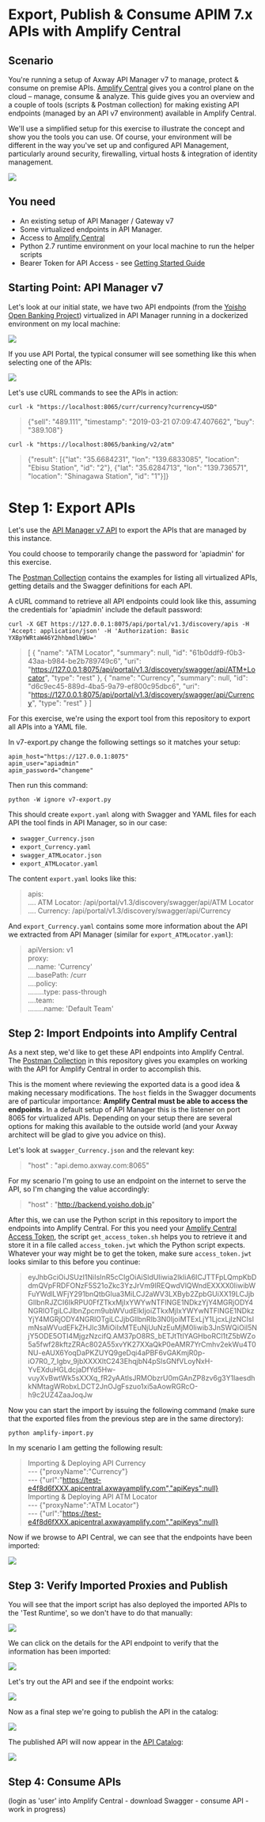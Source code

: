 # Export, Publish & Consume APIM 7.x APIs with Amplify Central

## Scenario

You're running a setup of Axway API Manager v7 to manage, protect & consume on premise APIs. [Amplify Central](https://apicentral.axway.com) gives you a control plane on the cloud – manage, consume & analyze. This guide gives you an overview and a couple of tools (scripts & Postman collection) for making existing API endpoints (managed by an API v7 environment) available in Amplify Central.

We'll use a simplified setup for this exercise to illustrate the concept and show you the tools you can use. Of course, your environment will be different in the way you've set up and configured API Management, particularly around security, firewalling, virtual hosts & integration of identity management.

![](./resources/v7apic1.png)

## You need

* An existing setup of API Manager / Gateway v7
* Some virtualized endpoints in API Manager.
* Access to [Amplify Central](https://apicentral.axway.com)
* Python 2.7 runtime environment on your local machine to run the helper scripts
* Bearer Token for API Access - see [Getting Started Guide](api-getting-started.md)

## Starting Point: API Manager v7

Let's look at our initial state, we have two API endpoints (from the [Yoisho Open Banking Project](https://github.com/u1i/yoisho)) virtualized in API Manager running in a dockerized environment on my local machine:

![](./resources/v7-1.png)

If you use API Portal, the typical consumer will see something like this when selecting one of the APIs:

![](./resources/v7-2.png)

Let's use cURL commands to see the APIs in action:

`curl -k "https://localhost:8065/curr/currency?currency=USD"`

> {"sell": "489.111", "timestamp": "2019-03-21 07:09:47.407662", "buy": "389.108"}

`curl -k "https://localhost:8065/banking/v2/atm"`

> {"result": [{"lat": "35.6684231", "lon": "139.6833085", "location": "Ebisu Station", "id": "2"}, {"lat": "35.6284713", "lon": "139.736571", "location": "Shinagawa Station", "id": "1"}]}

# Step 1: Export APIs

Let's use the [API Manager v7 API](http://apidocs.axway.com/api_documentation/apimanager/7.5.3/api-manager-V_1_3-swagger.json) to export the APIs that are managed by this instance.

You could choose to temporarily change the password for 'apiadmin' for this exercise.

The [Postman Collection](apimv7-postman.json) contains the examples for listing all virtualized APIs, getting details and the Swagger definitions for each API.

A cURL command to retrieve all API endpoints could look like this, assuming the credentials for 'apiadmin' include the default password:

`curl -X GET https://127.0.0.1:8075/api/portal/v1.3/discovery/apis -H 'Accept: application/json' -H 'Authorization: Basic YXBpYWRtaW46Y2hhbmdlbWU='`

> [
    {
        "name": "ATM Locator",
        "summary": null,
        "id": "61b0ddf9-f0b3-43aa-b984-be2b789749c6",
        "uri": "https://127.0.0.1:8075/api/portal/v1.3/discovery/swagger/api/ATM+Locator",
        "type": "rest"
    },
    {
        "name": "Currency",
        "summary": null,
        "id": "d6c9ec45-889d-4ba5-9a79-ef800c95dbc6",
        "uri": "https://127.0.0.1:8075/api/portal/v1.3/discovery/swagger/api/Currency",
        "type": "rest"
    }
]

For this exercise, we're using the export tool from this repository to export all APIs into a YAML file. 

In v7-export.py change the following settings so it matches your setup:

`apim_host="https://127.0.0.1:8075"`   
`apim_user="apiadmin"`   
`apim_password="changeme"`

Then run this command:

`python -W ignore v7-export.py`

This should create `export.yaml` along with Swagger and YAML files for each API the tool finds in API Manager, so in our case:

* `swagger_Currency.json`
* `export_Currency.yaml`
* `swagger_ATMLocator.json`
* `export_ATMLocator.yaml`

The content `export.yaml` looks like this:

> apis:   
> .... ATM Locator: /api/portal/v1.3/discovery/swagger/api/ATM Locator   
> .... Currency: /api/portal/v1.3/discovery/swagger/api/Currency

And `export_Currency.yaml` contains some more information about the API we extracted from API Manager (similar for `export_ATMLocator.yaml`):

> apiVersion: v1   
proxy:   
....name: 'Currency'   
....basePath: /curr   
....policy:   
........type: pass-through   
....team:   
........name: 'Default Team'   

## Step 2: Import Endpoints into Amplify Central

As a next step, we'd like to get these API endpoints into Amplify Central. The [Postman Collection](amplify-postman.json) in this repository gives you examples on working with the API for Amplify Central in order to accomplish this.

This is the moment where reviewing the exported data is a good idea & making necessary modifications. The `host` fields in the Swagger documents are of particular importance: **Amplify Central must be able to access the endpoints**. In a default setup of API Manager this is the listener on port 8065 for virtualized APIs. Depending on your setup there are several options for making this available to the outside world (and your Axway architect will be glad to give you advice on this).

Let's look at `swagger_Currency.json` and the relevant key:

> "host" : "api.demo.axway.com:8065"

For my scenario I'm going to use an endpoint on the internet to serve the API, so I'm changing the value accordingly:

> "host" : "http://backend.yoisho.dob.jp"

After this, we can use the Python script in this repository to import the endpoints into Amplify Central. For this you need your [Amplify Central Access Token](api-getting-started.md), the script `get_access_token.sh` helps you to retrieve it and store it in a file called `access_token.jwt` which the Python script expects. Whatever your way might be to get the token, make sure `access_token.jwt` looks similar to this before you continue:

> eyJhbGciOiJSUzI1NiIsInR5cCIgOiAiSldUIiwia2lkIiA6ICJTTFpLQmpKbDdmQVpFRDFONzF5S21oZkc3YzJrVm9IREQwdVlQWndEXXXX0IiwibWFuYWdlLWFjY291bnQtbGlua3MiLCJ2aWV3LXByb2ZpbGUiXX19LCJjbGllbnRJZCI6IkRPU0FfZTkxMjIxYWYwNTFlNGE1NDkzYjY4MGRjODY4NGRlOTgiLCJlbnZpcm9ubWVudElkIjoiZTkxMjIxYWYwNTFlNGE1NDkzYjY4MGRjODY4NGRlOTgiLCJjbGllbnRIb3N0IjoiMTExLjY1LjcxLjIzNCIsImNsaWVudEFkZHJlc3MiOiIxMTEuNjUuNzEuMjM0Iiwib3JnSWQiOiI5NjY5ODE5OTI4MjgzNzcifQ.AM37pO8RS_bETJtTtIYAGHboRCl1tZ5bWZo5a5fwf28kftzZRAc802A55xvYK27XXaQkP0eAMR7YrCmhv2ekWu4T0NU-eAUX6YoqDaPKZUYQ9geDqi4aPBF6vGAKmjR0p-iO7R0_7_Igbv_9jbXXXXltC243EhqjbN4pSlsGNfVLoyNxH-YvEXduHGLdcjaDfYd5Hw-vuyXvBwtWk5sXXXq_fR2yAAtlsJRMObzrU0mGAnZP8zv6g3Y1laesdhkNMtagWRobxLDCT2JnOJgFszuo1xi5aAowRGRcO-h9c2UZ4ZaaJoqJw

Now you can start the import by issuing the following command (make sure that the exported files from the previous step are in the same directory):

`python amplify-import.py`

In my scenario I am getting the following result:

> Importing & Deploying API Currency   
--- {"proxyName":"Currency"}   
--- {"url":"https://test-e4f8d6fXXX.apicentral.axwayamplify.com","apiKeys":null}   
Importing & Deploying API ATM Locator   
--- {"proxyName":"ATM Locator"}   
--- {"url":"https://test-e4f8d6fXXX.apicentral.axwayamplify.com","apiKeys":null}   

Now if we browse to API Central, we can see that the endpoints have been imported:

![](./resources/apic-p1.png)

## Step 3: Verify Imported Proxies and Publish

You will see that the import script has also deployed the imported APIs to the 'Test Runtime', so we don't have to do that manually:

![](./resources/apic-p2.png)

We can click on the details for the API endpoint to verify that the information has been imported:

![](./resources/apic-p3.png)

Let's try out the API and see if the endpoint works:

![](./resources/apic-p4.png)

Now as a final step we're going to publish the API in the catalog:

![](./resources/apic-p6.png)

The published API will now appear in the [API Catalog](https://apicentral.axway.com/catalog):

![](./resources/apic-p9.png)

## Step 4: Consume APIs

(login as 'user' into Amplify Central - download Swagger - consume API - work in progress)